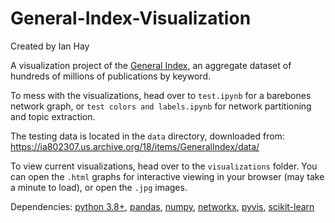 # General-Index-Visualization

Created by Ian Hay

A visualization project of the [General Index](https://archive.org/details/GeneralIndex), an aggregate dataset of hundreds of millions of publications by keyword. 

To mess with the visualizations, head over to `test.ipynb` for a barebones network graph, or `test colors and labels.ipynb` for network partitioning and topic extraction.

The testing data is located in the `data` directory, downloaded from: https://ia802307.us.archive.org/18/items/GeneralIndex/data/

To view current visualizations, head over to the `visualizations` folder. You can open the `.html` graphs for interactive viewing in your browser (may take a minute to load), or open the `.jpg` images.

Dependencies: [python 3.8+](https://www.python.org/downloads/release/python-380/), [pandas](https://pandas.pydata.org/), [numpy](https://numpy.org/), [networkx](https://networkx.org/), [pyvis](https://pyvis.readthedocs.io/en/latest/index.html), [scikit-learn](https://scikit-learn.org/stable/index.html)

